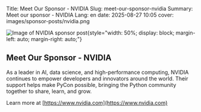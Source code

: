 Title: Meet Our Sponsor - NVIDIA
Slug: meet-our-sponsor-nvidia
Summary: Meet our sponsor - NVIDIA
Lang: en
date: 2025-08-27 10:05
cover: images/sponsor-posts/nvidia.png

![Image of NVIDIA sponsor post]({static}/images/sponsor-posts/nvidia.png){style="width: 50%; display: block; margin-left: auto; margin-right: auto;"}

## Meet Our Sponsor - NVIDIA
As a leader in AI, data science, and high-performance computing, NVIDIA continues to empower developers and innovators around the world. Their support helps make PyCon possible, bringing the Python community together to share, learn, and grow.

Learn more at [https://www.nvidia.com](https://www.nvidia.com)
